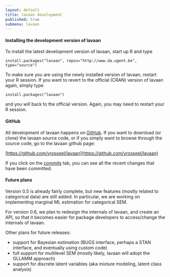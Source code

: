 ```yaml
---
layout: default
title: lavaan development
published: true
submenu: lavaan
---
```


#### Installing the development version of lavaan ####

To install the latest development version of lavaan, start up R and
type

    install.packages("lavaan", repos="http://www.da.ugent.be", type="source")

To make sure you are using the newly installed version of lavaan, restart your
R session.  If you want to revert to the official (CRAN) version of lavaan
again, simply type

    install.packages("lavaan")

and you will back to the official version. Again, you may need to restart
your R session.

#### GitHub ####

All development of lavaan happens on [GitHub](http://github.com). If
you want to download (or clone) the lavaan source code, or if you
simply want to browse through the source code, go to the lavaan github
page:

[https://github.com/yrosseel/lavaan](https://github.com/yrosseel/lavaan)

If you click on the
[commits](https://github.com/yrosseel/lavaan/commits/master) tab, you can see
all the recent changes that have been committed.

#### Future plans ####

Version 0.5 is already fairly complete, but new features (mostly related to categorical data) are still added. In particular, we are working on implementing
marginal ML estimation for categorical SEM.

For version 0.6, we plan to redesign the internals of lavaan, and create an
API, so that it becomes easier for package developers to access/change the
internals of lavaan.

Other plans for future releases:

- support for Bayesian estimation (BUGS interface, perhaps a STAN interface, and eventually using custom code)
- full support for multilevel SEM (mostly likely, lavaan will adopt the GLLAMM approach)
- support for discrete latent variables (aka mixture modeling, latent class analysis)



